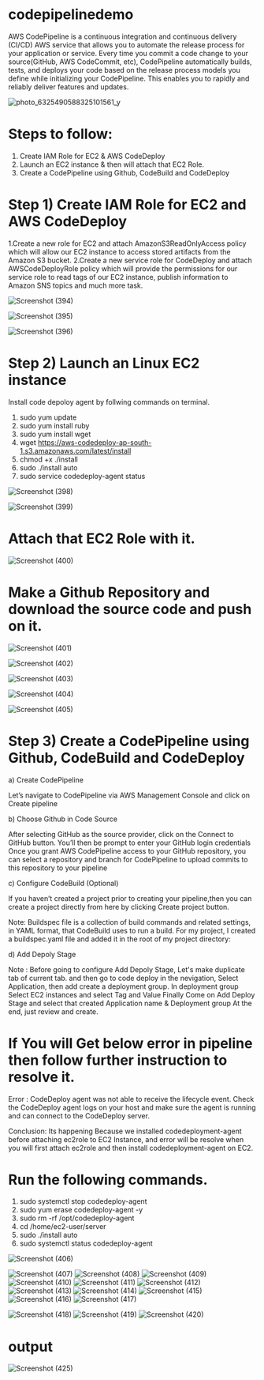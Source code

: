 # codepipelinedemo

AWS CodePipeline is a continuous integration and continuous delivery (CI/CD) AWS service that allows you to automate the release process for your application or service. Every time you commit a code change to your source(GitHub, AWS CodeCommit, etc), CodePipeline automatically builds, tests, and deploys your code based on the release process models you define while initializing your CodePipeline. This enables you to rapidly and reliably deliver features and updates.


![photo_6325490588325101561_y](https://github.com/user-attachments/assets/54af8d13-d263-4f36-97a5-d466ff730274)

# Steps to follow:

1. Create IAM Role for EC2 & AWS CodeDeploy
2. Launch an EC2 instance & then will attach that EC2 Role.
3. Create a CodePipeline using Github, CodeBuild and CodeDeploy

 

# Step 1) Create IAM Role for EC2 and AWS CodeDeploy

1.Create a new role for EC2 and attach AmazonS3ReadOnlyAccess policy which will allow our EC2 instance to access stored artifacts from the Amazon S3 bucket.
2.Create a new service role for CodeDeploy and attach AWSCodeDeployRole policy which will provide the permissions for our service role to read tags of our EC2 instance, publish information to Amazon SNS topics and much more task.

![Screenshot (394)](https://github.com/user-attachments/assets/da62a29b-00fa-4823-9e67-738f02e74007)

![Screenshot (395)](https://github.com/user-attachments/assets/c1f3b9d9-5259-412b-9fbe-625b927ab144)

![Screenshot (396)](https://github.com/user-attachments/assets/d89aa23b-2639-4813-b694-ed785f19e868)

# Step 2) Launch an Linux EC2 instance 

Install code depoloy agent by follwing commands on terminal.

1. sudo yum update
2. sudo yum install ruby
3. sudo yum install wget
4. wget https://aws-codedeploy-ap-south-1.s3.amazonaws.com/latest/install
5. chmod +x ./install
6. sudo ./install auto
7. sudo service codedeploy-agent status


![Screenshot (398)](https://github.com/user-attachments/assets/aceb05ad-3447-428d-ab59-65f61dee45a3)

![Screenshot (399)](https://github.com/user-attachments/assets/4f280903-9e26-4c9d-a3e2-82e9468caf0a)

# Attach that EC2 Role with it.

![Screenshot (400)](https://github.com/user-attachments/assets/71f5b92c-7519-4076-af89-c5762de81423)

# Make a Github Repository and download the source code and push on it.

![Screenshot (401)](https://github.com/user-attachments/assets/fad47f0d-d1bd-465e-af06-6616c44f1419)

![Screenshot (402)](https://github.com/user-attachments/assets/7ab6d469-25ea-4edb-a903-31d1b8004c0c)

![Screenshot (403)](https://github.com/user-attachments/assets/5d5f3747-b308-4783-8c50-d72dbc4bce9f)

![Screenshot (404)](https://github.com/user-attachments/assets/c5a312b7-b215-4189-ac54-d9f83c7fde79)

![Screenshot (405)](https://github.com/user-attachments/assets/40a0b749-d743-44e6-87fb-ee1487e1661c)

# Step 3) Create a CodePipeline using Github, CodeBuild and CodeDeploy

a) Create CodePipeline

Let’s navigate to CodePipeline via AWS Management Console and click on Create pipeline

b) Choose Github in Code Source

After selecting GitHub as the source provider, click on the Connect to GitHub button. You’ll then be prompt to enter your GitHub login credentials
Once you grant AWS CodePipeline access to your GitHub repository, you can select a repository and branch for CodePipeline to upload commits to this repository to your pipeline

c) Configure CodeBuild (Optional)

If you haven’t created a project prior to creating your pipeline,then you can create a project directly from here by clicking Create project button.

Note: Buildspec file is a collection of build commands and related settings, in YAML format, that CodeBuild uses to run a build. For my project, I created a buildspec.yaml file and added it in the root of my project directory:

 

d) Add Depoly Stage

Note : Before going to configure Add Depoly Stage, Let's make duplicate tab of current tab.
and then go to code deploy in the nevigation, Select Application, then add create a deployment group.
In deployment group Select EC2 instances and select Tag and Value
Finally Come on Add Deploy Stage and select that created Application name & Deployment group
At the end, just review and create.

# If You will Get below error in pipeline then follow further instruction to resolve it.


Error : CodeDeploy agent was not able to receive the lifecycle event. Check the CodeDeploy agent logs on your host and make sure the agent is running and can connect to the CodeDeploy server.


Conclusion: Its happening Because we installed codedeployment-agent before attaching ec2role to EC2 Instance, and error will be resolve when you will first attach ec2role and then install codedeployment-agent on EC2.



# Run the following commands.

1. sudo systemctl stop codedeploy-agent
2. sudo yum erase codedeploy-agent -y
3. sudo rm -rf /opt/codedeploy-agent
4. cd /home/ec2-user/server
5. sudo ./install auto
6. sudo systemctl status codedeploy-agent

![Screenshot (406)](https://github.com/user-attachments/assets/76ad48d1-5942-4968-9a44-e4c320ecf208)

![Screenshot (407)](https://github.com/user-attachments/assets/4eb6f38e-43ca-490f-949f-cf8471eb442d)
![Screenshot (408)](https://github.com/user-attachments/assets/7844d98e-5ff7-4297-9362-c6d879fe552a)
![Screenshot (409)](https://github.com/user-attachments/assets/06b3559c-c341-48b4-a0a9-d342767f7765)
![Screenshot (410)](https://github.com/user-attachments/assets/ff2f4bd1-c9fd-4f98-8b34-b185f1400fc2)
![Screenshot (411)](https://github.com/user-attachments/assets/b5933445-112d-4b1e-a550-10828866ec78)
![Screenshot (412)](https://github.com/user-attachments/assets/310cf643-efa3-4f03-9c0c-964764d87589)
![Screenshot (413)](https://github.com/user-attachments/assets/e56de887-3ec1-458d-a29d-0adb7a695eba)
![Screenshot (414)](https://github.com/user-attachments/assets/f2675710-fe21-42a6-9f0b-2de9d44ca98a)
![Screenshot (415)](https://github.com/user-attachments/assets/0a49cb56-5dd5-4b8a-ad92-28d35205ac50)
![Screenshot (416)](https://github.com/user-attachments/assets/25acd908-ed53-4dcb-b5de-7470c15ef9bf)
![Screenshot (417)](https://github.com/user-attachments/assets/364910ab-e099-477b-add3-4f30ef417307)

![Screenshot (418)](https://github.com/user-attachments/assets/22f059eb-1f28-4237-b281-c7de9a1d6f9a)
![Screenshot (419)](https://github.com/user-attachments/assets/2fb1b305-fc7a-47be-8af0-afc8442472fc)
![Screenshot (420)](https://github.com/user-attachments/assets/919e338b-1a4e-4e34-8755-d083ac7491aa)


# output 
![Screenshot (425)](https://github.com/user-attachments/assets/9a986b82-e2ba-40ad-a837-860959c3d072)
